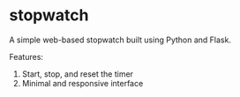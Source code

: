 # stopwatch
A simple web-based stopwatch built using Python and Flask.

Features: 
1) Start, stop, and reset the timer
2) Minimal and responsive interface
